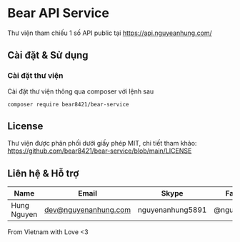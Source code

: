 # Bear API Service

Thư viện tham chiếu 1 số API public tại https://api.nguyeanhung.com/

## Cài đặt & Sử dụng

### Cài đặt thư viện

Cài đặt thư viện thông qua composer với lệnh sau

```shell
composer require bear8421/bear-service
```

## License

Thư viện được phân phối dưới giấy phép MIT, chi tiết tham khảo: https://github.com/bear8421/bear-service/blob/main/LICENSE

## Liên hệ & Hỗ trợ

| Name        | Email                | Skype            | Facebook      |
| ----------- | -------------------- | ---------------- | ------------- |
| Hung Nguyen | dev@nguyenanhung.com | nguyenanhung5891 | @nguyenanhung |

From Vietnam with Love <3